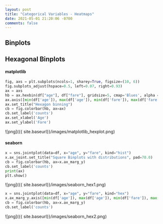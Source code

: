 ```yaml
---
layout: post
title: "Categorical Variables - Heatmaps"
date: 2021-05-01 21:20:06 -0700
comments: false
---
```


## Binplots

## Hexagonal Binplots

#### matplotlib


```python
fig, axs = plt.subplots(ncols=1, sharey=True, figsize=(10, 6))
fig.subplots_adjust(hspace=0.5, left=0.07, right=0.93)
ax = axs
hb = ax.hexbin(df["age"], df["fare"], gridsize=5, cmap='Blues', alpha = 0.9)
ax.axis([min(df['age']), max(df['age']), min(df['fare']), max(df['fare'])])
ax.set_title("Hexagon binning")
cb = fig.colorbar(hb, ax=ax)
cb.set_label('counts')
ax.set_xlabel('Age')
ax.set_ylabel('Fare')
```






![png]({{ site.baseurl}}/images/matplotlib_hexplot.png)


#### seaborn


```python
x = sns.jointplot(data=df, x="age", y="fare", kind="hist")
x.ax_joint.set_title("Square Binplots with distributions", pad=70.0)
cb = fig.colorbar(hb, ax=x.ax_marg_y)
cb.set_label('counts')
print(ax)
plt.show()
```




![png]({{ site.baseurl}}/images/seaborn_hex1.png)



```python
x = sns.jointplot(data=df, x="age", y="fare", kind="hex")
x.ax_marg_y.axis([min(df['age']), max(df['age']), min(df['fare']), max(df['fare'])])
cb = fig.colorbar(hb, ax=x.ax_marg_y)
cb.set_label('counts')
```


![png]({{ site.baseurl}}/images/seaborn_hex2.png)

